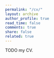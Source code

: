 ```yaml
---
permalink: "/cv/"
layout: archive
author_profile: true
read_time: false
comments: true
share: false
related: true
---
```


TODO my CV.
